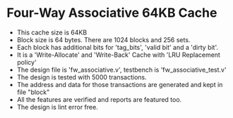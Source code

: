 # Four-Way Associative 64KB Cache
* This cache size is 64KB
* Block size is 64 bytes. There are 1024 blocks and 256 sets.
* Each block has additional bits for 'tag_bits', 'valid bit' and a 'dirty bit'.
* It is a 'Write-Allocate' and 'Write-Back' Cache with 'LRU Replacement policy'
* The design file is 'fw_associative.v', testbench is 'fw_associative_test.v'
* The design is tested with 5000 transactions.
* The address and data for those transactions are generated and kept in file "block"
* All the features are verified and reports are featured too.
* The design is lint error free. 
